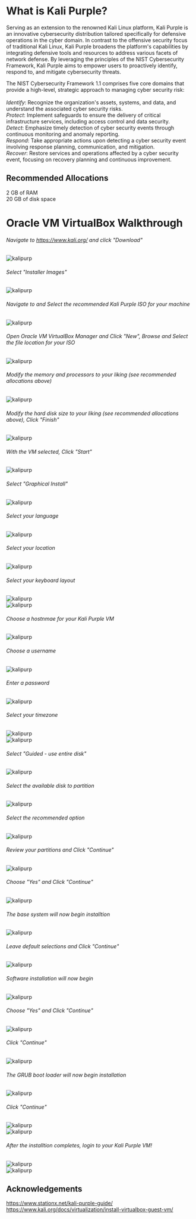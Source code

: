 # What is Kali Purple?

Serving as an extension to the renowned Kali Linux platform, Kali Purple is an innovative cybersecurity distribution tailored specifically for defensive operations in the cyber domain. In contrast to the offensive security focus of traditional Kali Linux, Kali Purple broadens the platform's capabilities by integrating defensive tools and resources to address various facets of network defense. By leveraging the principles of the NIST Cybersecurity Framework, Kali Purple aims to empower users to proactively identify, respond to, and mitigate cybersecurity threats.

The NIST Cybersecurity Framework 1.1 comprises five core domains that provide a high-level, strategic approach to managing cyber security risk:\
\
*Identify*: Recognize the organization's assets, systems, and data, and understand the associated cyber security risks.\
*Protect*: Implement safeguards to ensure the delivery of critical infrastructure services, including access control and data security.\
*Detect*: Emphasize timely detection of cyber security events through continuous monitoring and anomaly reporting.\
*Respond*: Take appropriate actions upon detecting a cyber security event involving response planning, communication, and mitigation.\
*Recover*: Restore services and operations affected by a cyber security event, focusing on recovery planning and continuous improvement. 

## Recommended Allocations
2 GB of RAM <br>
20 GB of disk space

# Oracle VM VirtualBox Walkthrough
###### Navigate to https://www.kali.org/ and click "Download"
 ![kalipurp](img/kali.png) <br>
 ###### Select "Installer Images"
 ![kalipurp](img/kali2.png) <br>
 ###### Navigate to and Select the recommended Kali Purple ISO for your machine
 ![kalipurp](img/kali3.png) <br>
 ###### Open Oracle VM VirtualBox Manager and Click "New", Browse and Select the file location for your ISO
 ![kalipurp](img/1.png) <br>
 ###### Modify the memory and processors to your liking (see recommended allocations above)
 ![kalipurp](img/2.png) <br>
 ###### Modify the hard disk size to your liking (see recommended allocations above), Click "Finish"
 ![kalipurp](img/3.png) <br>
 ###### With the VM selected, Click "Start"
 ![kalipurp](img/4.png) <br>
 ###### Select "Graphical Install"
 ![kalipurp](img/5.png) <br>
 ###### Select your language
 ![kalipurp](img/6.png) <br>
 ###### Select your location
 ![kalipurp](img/7.png) <br>
 ###### Select your keyboard layout
 ![kalipurp](img/8.png) <br>
 ![kalipurp](img/9.png) <br>
 ###### Choose a hostnmae for your Kali Purple VM
 ![kalipurp](img/10.png) <br>
 ###### Choose a username
 ![kalipurp](img/12.png) <br>
 ###### Enter a password
 ![kalipurp](img/14.png) <br>
 ###### Select your timezone
 ![kalipurp](img/15.png) <br>
 ![kalipurp](img/16.png) <br>
 ###### Select "Guided - use entire disk"
 ![kalipurp](img/17.png) <br>
 ###### Select the available disk to partition
 ![kalipurp](img/18.png) <br>
 ###### Select the recommended option
 ![kalipurp](img/19.png) <br>
 ###### Review your partitions and Click "Continue"
 ![kalipurp](img/20.png) <br>
 ###### Choose "Yes" and Click "Continue"
 ![kalipurp](img/21.png) <br>
 ###### The base system will now begin installtion
 ![kalipurp](img/22.png) <br>
 ###### Leave default selections and Click "Continue"
 ![kalipurp](img/23.png) <br>
 ###### Software installation will now begin
 ![kalipurp](img/24.png) <br>
 ###### Choose "Yes" and Click "Continue"
 ![kalipurp](img/25.png) <br>
 ###### Click "Continue"
 ![kalipurp](img/26.png) <br>
 ###### The GRUB boot loader will now begin installation
 ![kalipurp](img/27.png) <br>
 ###### Click "Continue"
 ![kalipurp](img/28.png) <br>
 ![kalipurp](img/29.png) <br>
 ###### After the installtion completes, login to your Kali Purple VM!
 ![kalipurp](img/30.png) <br>
 ![kalipurp](img/31.png)

## Acknowledgements
https://www.stationx.net/kali-purple-guide/
https://www.kali.org/docs/virtualization/install-virtualbox-guest-vm/

